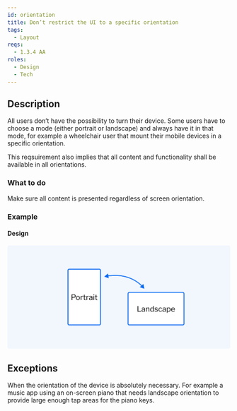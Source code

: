 ```yaml
---
id: orientation
title: Don’t restrict the UI to a specific orientation
tags:
  - Layout
reqs:
  - 1.3.4 AA
roles:
  - Design
  - Tech
---
```


## Description

All users don’t have the possibility to turn their device. Some users have to choose a mode (either portrait or landscape) and always have it in that mode, for example a wheelchair user that mount their mobile devices in a specific orientation.

This reqsuirement also implies that all content and functionality shall be available in all orientations.

### What to do

Make sure all content is presented regardless of screen orientation.

### Example

#### Design

![A vertical and a horizontal screen](https://github.com/daresaydigital/a11ychecklist/blob/master/static/img/orientation.png?raw=true)

## Exceptions

When the orientation of the device is absolutely necessary. For example a music app using an on-screen piano that needs landscape orientation to provide large enough tap areas for the piano keys.
